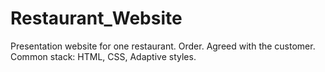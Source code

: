 # Restaurant_Website
Presentation website for one restaurant. Order. Agreed with the customer.
Common stack: HTML, CSS, Adaptive styles.
